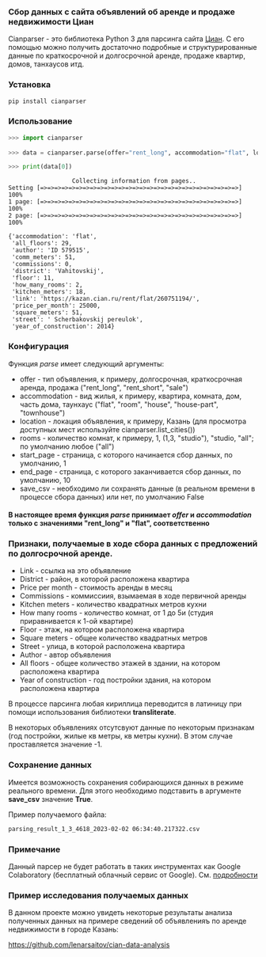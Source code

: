 ### Сбор данных с сайта объявлений об аренде и продаже недвижимости Циан

Cianparser - это библиотека Python 3 для парсинга сайта  [Циан](http://cian.ru).
С его помощью можно получить достаточно подробные и структурированные данные по краткосрочной и долгосрочной аренде, продаже квартир, домов, танхаусов итд.

### Установка
```bash
pip install cianparser
```

### Использование
```python
>>> import cianparser
    
>>> data = cianparser.parse(offer="rent_long", accommodation="flat", location="Казань", rooms="all", start_page=1, end_page=2, save_csv=False)

>>> print(data[0])
```

```
                  Collecting information from pages..
Setting [=>=>=>=>=>=>=>=>=>=>=>=>=>=>=>=>=>=>=>=>=>=>=>=>=>=>=>=>] 100%
1 page: [=>=>=>=>=>=>=>=>=>=>=>=>=>=>=>=>=>=>=>=>=>=>=>=>=>=>=>=>] 100%
2 page: [=>=>=>=>=>=>=>=>=>=>=>=>=>=>=>=>=>=>=>=>=>=>=>=>=>=>=>=>] 100%

{'accommodation': 'flat',
 'all_floors': 29,
 'author': 'ID 579515',
 'comm_meters': 51,
 'commissions': 0,
 'district': 'Vahitovskij',
 'floor': 11,
 'how_many_rooms': 2,
 'kitchen_meters': 18,
 'link': 'https://kazan.cian.ru/rent/flat/260751194/',
 'price_per_month': 25000,
 'square_meters': 51,
 'street': ' Scherbakovskij pereulok',
 'year_of_construction': 2014}
```

### Конфигурация
Функция *parse* имеет следующий аргументы:
* offer - тип объявления, к примеру, долгосрочная, краткосрочная аренда, продажа ("rent_long", "rent_short", "sale")
* accommodation - вид жилья, к примеру, квартира, комната, дом, часть дома, таунхаус ("flat", "room", "house", "house-part", "townhouse")
* location - локация объявления, к примеру, Казань (для просмотра доступных мест используйте cianparser.list_cities())
* rooms - количество комнат, к примеру, 1, (1,3, "studio"), "studio, "all"; по умолчанию любое ("all")
* start_page - страница, с которого начинается сбор данных, по умолчанию, 1
* end_page - страница, с которого заканчивается сбор данных, по умолчанию, 10
* save_csv - необходимо ли сохранять данные (в реальном времени в процессе сбора данных) или нет, по умолчанию False

#### В настоящее время функция *parse* принимает *offer* и *accommodation* только с значениями "rent_long" и "flat", соответственно

### Признаки, получаемые в ходе сбора данных с предложений по долгосрочной аренде.
* Link - ссылка на это объявление
* District - район, в которой расположена квартира
* Price per month - стоимость аренды в месяц
* Commissions - коммиссиия, взымаемая в ходе первичной аренды
* Kitchen meters - количество квадратных метров кухни
* How many rooms - количество комнат, от 1 до 5и (студия приравнивается к 1-ой квартире)
* Floor - этаж, на котором расположена квартира
* Square meters - общее количество квадратных метров
* Street - улица, в которой расположена квартира
* Author - автор объявления
* All floors - общее количество этажей в здании, на котором расположена квартира
* Year of construction - год постройки здания, на котором расположена квартира

В процессе парсинга любая кириллица переводится в латиницу при помощи использования библиотеки __transliterate__.

В некоторых объявлениях отсутсвуют данные по некоторым признакам (год постройки, жилые кв метры, кв метры кухни).
В этом случае проставляется значение -1.

### Сохранение данных
Имеется возможность сохранения собирающихся данных в режиме реального времени. Для этого необходимо подставить в аргументе 
__save_csv__ значение __True__.

Пример получаемого файла:

```bash
parsing_result_1_3_4618_2023-02-02 06:34:40.217322.csv
```

### Примечание
Данный парсер не будет работать в таких инструментах как Google Colaboratory (бесплатный облачный сервис от Google). 
См. [подробности](https://github.com/lenarsaitov/cianparser/issues/1)

### Пример исследования получаемых данных
В данном проекте можно увидеть некоторые результаты анализа полученных данных на примере сведений об объявленияъ по аренде недвижимости в городе Казань:

https://github.com/lenarsaitov/cian-data-analysis
